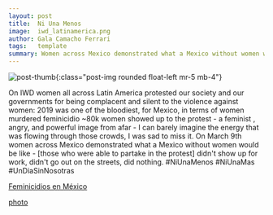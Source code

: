 ```yaml
---
layout: post
title:  Ni Una Menos
image:  iwd_latinamerica.png
author: Gala Camacho Ferrari
tags:   template
summary: Women across Mexico demonstrated what a Mexico without women would be like
---
```


![post-thumb]({{site.baseurl}}/assets/images/thoughts/iwd_latinamerica.png){:class="post-img rounded float-left mr-5 mb-4"}

On IWD women all across Latin America protested our society and our governments for being complacent and silent to the violence against women: 2019 was one of the bloodiest, for Mexico, in terms of women murdered feminicidio ~80k women showed up to the protest - a feminist , angry, and powerful image from afar - I can barely imagine the energy that was flowing through those crowds, I was sad to miss it.
On March 9th women across Mexico demonstrated what a Mexico without women would be like - [those who were able to partake in the protest] didn't show up for work, didn't go out on the streets, did nothing.
\#NiUnaMenos \#NiUnaMas \#UnDiaSinNosotras


[Feminicidios en México](https://elpais.com/tag/c/63d2707764492e98c02d7e1abd8f9bc9)

[photo](https://twitter.com/Proud2bMexican/status/1236841733511577600)
